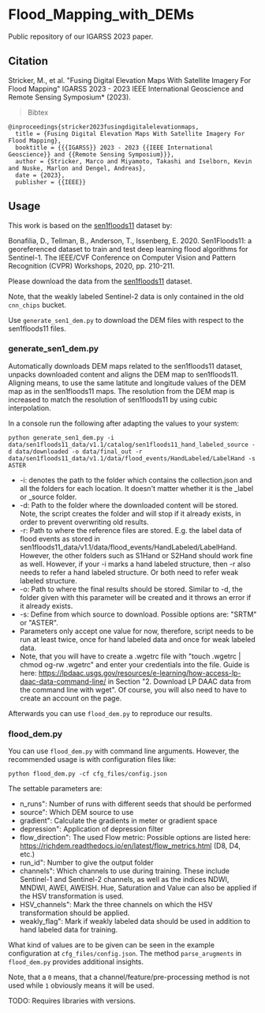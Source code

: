 # Flood_Mapping_with_DEMs
Public repository of our IGARSS 2023 paper.

## Citation
Stricker, M., et al. "Fusing Digital Elevation Maps With Satellite Imagery For Flood Mapping" IGARSS 2023 - 2023 IEEE International Geoscience and Remote Sensing Symposium* (2023).

> Bibtex
```
@inproceedings{stricker2023fusingdigitalelevationmaps,
  title = {Fusing Digital Elevation Maps With Satellite Imagery For Flood Mapping},
  booktitle = {{{IGARSS}} 2023 - 2023 {{IEEE International Geoscience}} and {{Remote Sensing Symposium}}},
  author = {Stricker, Marco and Miyamoto, Takashi and Iselborn, Kevin and Nuske, Marlon and Dengel, Andreas}, 
  date = {2023},
  publisher = {{IEEE}}
```

## Usage

This work is based on the [sen1floods11](https://github.com/cloudtostreet/Sen1Floods11) dataset by:

Bonafilia, D., Tellman, B., Anderson, T., Issenberg, E. 2020. Sen1Floods11: a georeferenced dataset to train and test deep learning flood algorithms for Sentinel-1. The IEEE/CVF Conference on Computer Vision and Pattern Recognition (CVPR) Workshops, 2020, pp. 210-211.

Please download the data from the [sen1floods11](https://github.com/cloudtostreet/Sen1Floods11) dataset.

Note, that the weakly labeled Sentinel-2 data is only contained in the old `cnn_chips` bucket.

Use `generate_sen1_dem.py` to download the DEM files with respect to the sen1floods11 files.

### generate_sen1_dem.py

Automatically downloads DEM maps related to the sen1floods11 dataset, unpacks downloaded content and aligns the DEM map to sen1floods11. Aligning means, to use the same latitute and longitude values of the DEM map as in the sen1floods11 maps. The resolution from the DEM map is increased to match the resolution of sen1floods11 by using cubic interpolation.

In a console run the following after adapting the values to your system:
```
python generate_sen1_dem.py -i data/sen1floods11_data/v1.1/catalog/sen1floods11_hand_labeled_source -d data/downloaded -o data/final_out -r data/sen1floods11_data/v1.1/data/flood_events/HandLabeled/LabelHand -s ASTER
```

* -i: denotes the path to the folder which contains the collection.json and all the folders for each location. It doesn't matter whether it is the _label or _source folder.
* -d: Path to the folder where the downloaded content will be stored. Note, the script creates the folder and will stop if it already exists, in order to prevent overwriting old results.
* -r: Path to where the reference files are stored. E.g. the label data of flood events as stored in sen1floods11_data/v1.1/data/flood_events/HandLabeled/LabelHand. However, the other folders such as S1Hand or S2Hand should work fine as well. However, if your -i marks a hand labeled structure, then -r also needs to refer a hand labeled structure. Or both need to refer weak labeled structure.
* -o: Path to where the final results should be stored. Similar to -d, the folder given with this parameter will be created and it throws an error if it already exists.
* -s: Define from which source to download. Possible options are: "SRTM" or "ASTER".
* Parameters only accept one value for now, therefore, script needs to be run at least twice, once for hand labeled data and once for weak labeled data.
* Note, that you will have to create a .wgetrc file with "touch .wgetrc | chmod og-rw .wgetrc" and enter your credentials into the file. Guide is here: https://lpdaac.usgs.gov/resources/e-learning/how-access-lp-daac-data-command-line/ in Section "2. Download LP DAAC data from the command line with wget". Of course, you will also need to have to create an account on the page.

Afterwards you can use `flood_dem.py` to reproduce our results.

### flood_dem.py

You can use `flood_dem.py` with command line arguments. However, the recommended usage is with configuration files like:

```
python flood_dem.py -cf cfg_files/config.json
```

The settable parameters are:
* n_runs": Number of runs with different seeds that should be performed
* source": Which DEM source to use
* gradient": Calculate the gradients in meter or gradient space
* depression": Application of depression filter
* flow_direction": The used Flow metric: Possible options are listed here: https://richdem.readthedocs.io/en/latest/flow_metrics.html (D8, D4, etc.)
* run_id": Number to give the output folder
* channels": Which channels to use during training. These include Sentinel-1 and Sentinel-2 channels, as well as the indices NDWI, MNDWI, AWEI, AWEISH. Hue, Saturation and Value can also be applied if the HSV transformation is used.
* HSV_channels": Mark the three channels on which the HSV transformation should be applied.
* weakly_flag": Mark if weakly labeled data should be used in addition to hand labeled data for training.

What kind of values are to be given can be seen in the example configuration at `cfg_files/config.json`. The method `parse_arugments` in `flood_dem.py` provides additional insights.

Note, that a `0` means, that a channel/feature/pre-processing method is not used while `1` obviously means it will be used.

TODO: Requires libraries with versions.
